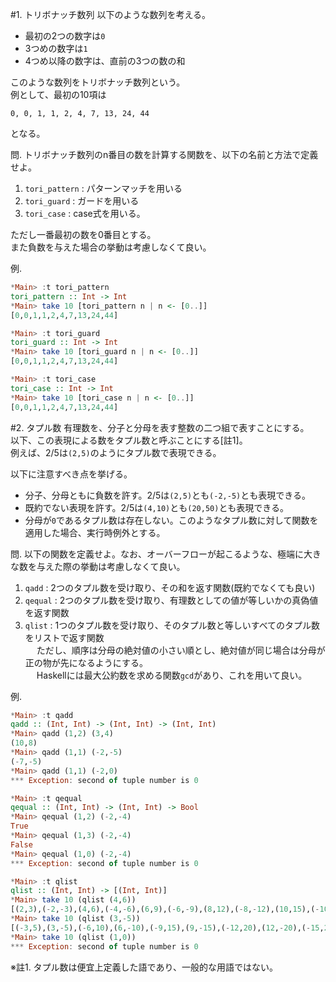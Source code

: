 #1. トリボナッチ数列
以下のような数列を考える。
- 最初の2つの数字は`0`
- 3つめの数字は`1`
- 4つめ以降の数字は、直前の3つの数の和

このような数列をトリボナッチ数列という。  
例として、最初の10項は
```
0, 0, 1, 1, 2, 4, 7, 13, 24, 44
```
となる。

問. トリボナッチ数列のn番目の数を計算する関数を、以下の名前と方法で定義せよ。
  1. `tori_pattern` : パターンマッチを用いる
  2. `tori_guard` : ガードを用いる
  3. `tori_case` : case式を用いる。

ただし一番最初の数を0番目とする。  
また負数を与えた場合の挙動は考慮しなくて良い。

例.
```haskell
*Main> :t tori_pattern
tori_pattern :: Int -> Int
*Main> take 10 [tori_pattern n | n <- [0..]]
[0,0,1,1,2,4,7,13,24,44]

*Main> :t tori_guard
tori_guard :: Int -> Int
*Main> take 10 [tori_guard n | n <- [0..]]
[0,0,1,1,2,4,7,13,24,44]

*Main> :t tori_case
tori_case :: Int -> Int
*Main> take 10 [tori_case n | n <- [0..]]
[0,0,1,1,2,4,7,13,24,44]
```

#2. タプル数
有理数を、分子と分母を表す整数の二つ組で表すことにする。  
以下、この表現による数をタプル数と呼ぶことにする[註1]。  
例えば、2/5は`(2,5)`のようにタプル数で表現できる。  

以下に注意すべき点を挙げる。  
- 分子、分母ともに負数を許す。2/5は`(2,5)`とも`(-2,-5)`とも表現できる。
- 既約でない表現を許す。2/5は`(4,10)`とも`(20,50)`とも表現できる。
- 分母が`0`であるタプル数は存在しない。このようなタプル数に対して関数を適用した場合、実行時例外とする。

問. 以下の関数を定義せよ。なお、オーバーフローが起こるような、極端に大きな数を与えた際の挙動は考慮しなくて良い。
  1. `qadd` : 2つのタプル数を受け取り、その和を返す関数(既約でなくても良い)
  2. `qequal` : 2つのタプル数を受け取り、有理数としての値が等しいかの真偽値を返す関数
  3. `qlist` : 1つのタプル数を受け取り、そのタプル数と等しいすべてのタプル数をリストで返す関数  
　  ただし、順序は分母の絶対値の小さい順とし、絶対値が同じ場合は分母が正の物が先になるようにする。  
　  Haskellには最大公約数を求める関数`gcd`があり、これを用いて良い。

例.
```haskell
*Main> :t qadd
qadd :: (Int, Int) -> (Int, Int) -> (Int, Int)
*Main> qadd (1,2) (3,4)
(10,8)
*Main> qadd (1,1) (-2,-5)
(-7,-5)
*Main> qadd (1,1) (-2,0)
*** Exception: second of tuple number is 0

*Main> :t qequal
qequal :: (Int, Int) -> (Int, Int) -> Bool
*Main> qequal (1,2) (-2,-4)
True
*Main> qequal (1,3) (-2,-4)
False
*Main> qequal (1,0) (-2,-4)
*** Exception: second of tuple number is 0

*Main> :t qlist
qlist :: (Int, Int) -> [(Int, Int)]
*Main> take 10 (qlist (4,6))
[(2,3),(-2,-3),(4,6),(-4,-6),(6,9),(-6,-9),(8,12),(-8,-12),(10,15),(-10,-15)]
*Main> take 10 (qlist (3,-5))
[(-3,5),(3,-5),(-6,10),(6,-10),(-9,15),(9,-15),(-12,20),(12,-20),(-15,25),(15,-25)]
*Main> take 10 (qlist (1,0))
*** Exception: second of tuple number is 0
```

※註1. タプル数は便宜上定義した語であり、一般的な用語ではない。
